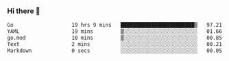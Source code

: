 ### Hi there 👋

<!--
**yeya24/yeya24** is a ✨ _special_ ✨ repository because its `README.md` (this file) appears on your GitHub profile.

Here are some ideas to get you started:

- 🔭 I’m currently working on ...
- 🌱 I’m currently learning ...
- 👯 I’m looking to collaborate on ...
- 🤔 I’m looking for help with ...
- 💬 Ask me about ...
- 📫 How to reach me: ...
- 😄 Pronouns: ...
- ⚡ Fun fact: ...
-->

<!--START_SECTION:waka-->

```txt
Go                   19 hrs 9 mins   ████████████████████████▒   97.21 %
YAML                 19 mins         ▒░░░░░░░░░░░░░░░░░░░░░░░░   01.66 %
go.mod               10 mins         ▒░░░░░░░░░░░░░░░░░░░░░░░░   00.85 %
Text                 2 mins          ░░░░░░░░░░░░░░░░░░░░░░░░░   00.21 %
Markdown             0 secs          ░░░░░░░░░░░░░░░░░░░░░░░░░   00.05 %
```

<!--END_SECTION:waka-->
